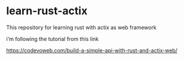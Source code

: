 # learn-rust-actix
This repository for learning rust with actix as web framework


i'm following the tutorial from this link

https://codevoweb.com/build-a-simple-api-with-rust-and-actix-web/